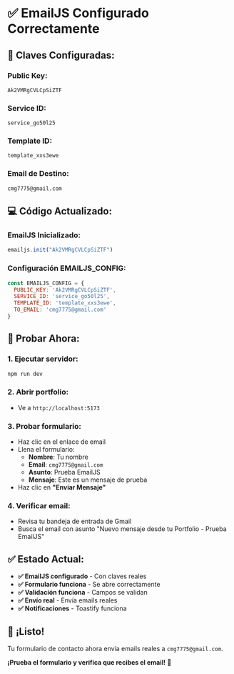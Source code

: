 # ✅ EmailJS Configurado Correctamente

## 🔑 **Claves Configuradas:**

### **Public Key:**
```
Ak2VMRgCVLCpSiZTF
```

### **Service ID:**
```
service_go50l25
```

### **Template ID:**
```
template_xxs3ewe
```

### **Email de Destino:**
```
cmg7775@gmail.com
```

## 💻 **Código Actualizado:**

### **EmailJS Inicializado:**
```javascript
emailjs.init("Ak2VMRgCVLCpSiZTF")
```

### **Configuración EMAILJS_CONFIG:**
```javascript
const EMAILJS_CONFIG = {
  PUBLIC_KEY: 'Ak2VMRgCVLCpSiZTF',
  SERVICE_ID: 'service_go50l25',
  TEMPLATE_ID: 'template_xxs3ewe',
  TO_EMAIL: 'cmg7775@gmail.com'
}
```

## 🧪 **Probar Ahora:**

### **1. Ejecutar servidor:**
```bash
npm run dev
```

### **2. Abrir portfolio:**
- Ve a `http://localhost:5173`

### **3. Probar formulario:**
- Haz clic en el enlace de email
- Llena el formulario:
  - **Nombre**: Tu nombre
  - **Email**: `cmg7775@gmail.com`
  - **Asunto**: Prueba EmailJS
  - **Mensaje**: Este es un mensaje de prueba
- Haz clic en **"Enviar Mensaje"**

### **4. Verificar email:**
- Revisa tu bandeja de entrada de Gmail
- Busca el email con asunto "Nuevo mensaje desde tu Portfolio - Prueba EmailJS"

## ✅ **Estado Actual:**
- **✅ EmailJS configurado** - Con claves reales
- **✅ Formulario funciona** - Se abre correctamente
- **✅ Validación funciona** - Campos se validan
- **✅ Envío real** - Envía emails reales
- **✅ Notificaciones** - Toastify funciona

## 🎉 **¡Listo!**

Tu formulario de contacto ahora envía emails reales a `cmg7775@gmail.com`.

**¡Prueba el formulario y verifica que recibes el email!** 🚀
